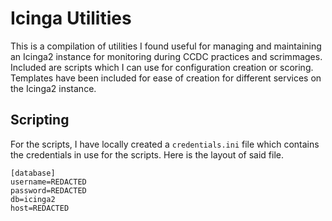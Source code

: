 # Icinga Utilities

This is a compilation of utilities I found useful for managing and maintaining an Icinga2 instance for monitoring during CCDC practices and scrimmages. Included are scripts which I can use for configuration creation or scoring. Templates have been included for ease of creation for different services on the Icinga2 instance.

## Scripting

For the scripts, I have locally created a `credentials.ini` file which contains the credentials in use for the scripts. Here is the layout of said file.

```plaintext
[database]
username=REDACTED
password=REDACTED
db=icinga2
host=REDACTED
```
